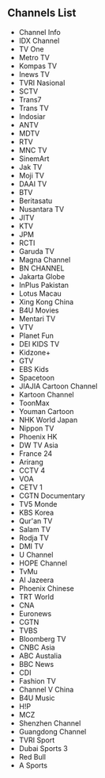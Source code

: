 ## Channels List
* Channel Info
* IDX Channel
* TV One
* Metro TV
* Kompas TV
* Inews TV
* TVRI Nasional
* SCTV
* Trans7
* Trans TV
* Indosiar
* ANTV
* MDTV
* RTV
* MNC TV
* SinemArt
* Jak TV
* Moji TV
* DAAI TV
* BTV
* Beritasatu
* Nusantara TV
* JITV
* KTV
* JPM
* RCTI
* Garuda TV
* Magna Channel
* BN CHANNEL
* Jakarta Globe
* InPlus Pakistan
* Lotus Macau
* Xing Kong China
* B4U Movies
* Mentari TV
* VTV
* Planet Fun
* DEI KIDS TV
* Kidzone+
* GTV
* EBS Kids
* Spacetoon
* JIAJIA Cartoon Channel
* Kartoon Channel
* ToonMax
* Youman Cartoon
* NHK World Japan
* Nippon TV
* Phoenix HK
* DW TV Asia
* France 24
* Arirang
* CCTV 4
* VOA
* CETV 1
* CGTN Documentary
* TV5 Monde
* KBS Korea
* Qur'an TV
* Salam TV
* Rodja TV
* DMI TV
* U Channel
* HOPE Channel
* TvMu
* Al Jazeera
* Phoenix Chinese
* TRT World
* CNA
* Euronews
* CGTN
* TVBS
* Bloomberg TV
* CNBC Asia
* ABC Austalia
* BBC News
* CDI
* Fashion TV
* Channel V China
* B4U Music
* H!P
* MCZ
* Shenzhen Channel
* Guangdong Channel
* TVRI Sport
* Dubai Sports 3
* Red Bull
* A Sports
